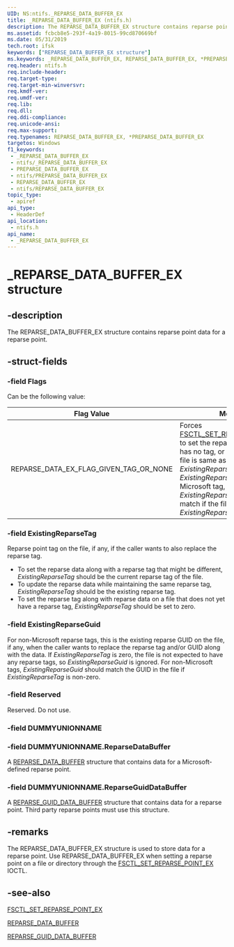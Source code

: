 ```yaml
---
UID: NS:ntifs._REPARSE_DATA_BUFFER_EX
title: _REPARSE_DATA_BUFFER_EX (ntifs.h)
description: The REPARSE_DATA_BUFFER_EX structure contains reparse point data for a reparse point.
ms.assetid: fcbcb8e5-293f-4a19-8015-99cd870669bf
ms.date: 05/31/2019
tech.root: ifsk
keywords: ["REPARSE_DATA_BUFFER_EX structure"]
ms.keywords: _REPARSE_DATA_BUFFER_EX, REPARSE_DATA_BUFFER_EX, *PREPARSE_DATA_BUFFER_EX, REPARSE_DATA_BUFFER
req.header: ntifs.h
req.include-header: 
req.target-type: 
req.target-min-winversvr: 
req.kmdf-ver: 
req.umdf-ver: 
req.lib: 
req.dll: 
req.ddi-compliance: 
req.unicode-ansi: 
req.max-support: 
req.typenames: REPARSE_DATA_BUFFER_EX, *PREPARSE_DATA_BUFFER_EX
targetos: Windows
f1_keywords:
 - _REPARSE_DATA_BUFFER_EX
 - ntifs/_REPARSE_DATA_BUFFER_EX
 - PREPARSE_DATA_BUFFER_EX
 - ntifs/PREPARSE_DATA_BUFFER_EX
 - REPARSE_DATA_BUFFER_EX
 - ntifs/REPARSE_DATA_BUFFER_EX
topic_type:
 - apiref
api_type:
 - HeaderDef
api_location:
 - ntifs.h
api_name:
 - _REPARSE_DATA_BUFFER_EX
---
```


# _REPARSE_DATA_BUFFER_EX structure


## -description

The REPARSE_DATA_BUFFER_EX structure contains reparse point data for a reparse point.

## -struct-fields

### -field Flags

Can be the following value:

| Flag Value | Meaning |
| ---------- | ------- |
| REPARSE_DATA_EX_FLAG_GIVEN_TAG_OR_NONE | Forces [FSCTL_SET_REPARSE_POINT_EX](/windows-hardware/drivers/ifs/fsctl-set-reparse-point_ex) to set the reparse tag if the file has no tag, or if the tag on the file is same as the one in *ExistingReparseTag*. NOTE: If *ExistingReparseTag* is not a Microsoft tag, then *ExistingReparseGuid* should match if the file already has the *ExistingReparseTag.* |

### -field ExistingReparseTag

Reparse point tag on the file, if any, if the caller wants to also replace the reparse tag.

* To set the reparse data along with a reparse tag that might be different, *ExistingReparseTag* should be the current reparse tag of the file.
* To update the reparse data while maintaining the same reparse tag, *ExistingReparseTag* should be the existing reparse tag.
* To set the reparse tag along with reparse data on a file that does not yet have a reparse tag, *ExistingReparseTag* should be set to zero.

### -field ExistingReparseGuid

For non-Microsoft reparse tags, this is the existing reparse GUID on the file, if any, when the caller wants to replace the reparse tag and/or GUID along with the data. If *ExistingReparseTag* is zero, the file is not expected to have any reparse tags, so *ExistingReparseGuid* is ignored. For non-Microsoft tags, *ExistingReparseGuid* should match the GUID in the file if *ExistingReparseTag* is non-zero.

### -field Reserved

Reserved. Do not use.

### -field DUMMYUNIONNAME

### -field DUMMYUNIONNAME.ReparseDataBuffer

A [REPARSE_DATA_BUFFER](ns-ntifs-_reparse_data_buffer.md) structure that contains data for a Microsoft-defined reparse point.

### -field DUMMYUNIONNAME.ReparseGuidDataBuffer

A [REPARSE_GUID_DATA_BUFFER](ns-ntifs-_reparse_guid_data_buffer.md) structure that contains data for a reparse point. Third party reparse points must use this structure.

## -remarks

The REPARSE_DATA_BUFFER_EX structure is used to store data for a reparse point. Use REPARSE_DATA_BUFFER_EX when setting a reparse point on a file or directory through the [FSCTL_SET_REPARSE_POINT_EX](/windows-hardware/drivers/ifs/fsctl-set-reparse-point_ex) IOCTL.

## -see-also

[FSCTL_SET_REPARSE_POINT_EX](/windows-hardware/drivers/ifs/fsctl-set-reparse-point_ex)

[REPARSE_DATA_BUFFER](ns-ntifs-_reparse_data_buffer.md)

[REPARSE_GUID_DATA_BUFFER](ns-ntifs-_reparse_guid_data_buffer.md)